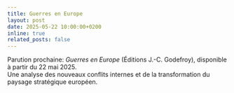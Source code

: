 ```yaml
---
title: Guerres en Europe
layout: post
date: 2025-05-22 10:00:00+0200
inline: true
related_posts: false
---
```


Parution prochaine: *Guerres en Europe* (Éditions J.-C. Godefroy), disponible à partir du 22 mai 2025.  
Une analyse des nouveaux conflits internes et de la transformation du paysage stratégique européen.
